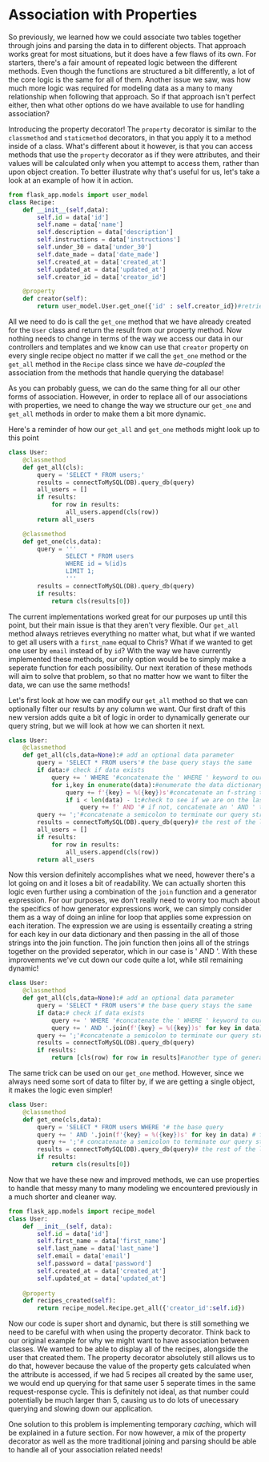 # Association with Properties
So previously, we learned how we could associate two tables together through joins and parsing the data in to different objects. That approach works great for most situations, but it does have a few flaws of its own. For starters, there's a fair amount of repeated logic between the different methods. Even though the functions are structured a bit differently, a lot of the core logic is the same for all of them. Another issue we saw, was how much more logic was required for modeling data as a many to many relationship when following that approach. So if that approach isn't perfect either, then what other options do we have available to use for handling association? 

Introducing the property decorator! The `property` decorator is similar to the `classmethod` and `staticmethod` decorators, in that you apply it to a method inside of a class. What's different about it however, is that you can access methods that use the `property` decorator as if they were attributes, and their values will be calculated only when you attempt to access them, rather than upon object creation. To better illustrate why that's useful for us, let's take a look at an example of how it in action.

```py
from flask_app.models import user_model
class Recipe:
    def __init__(self,data):
        self.id = data['id']
        self.name = data['name']
        self.description = data['description']
        self.instructions = data['instructions']
        self.under_30 = data['under_30']
        self.date_made = data['date_made']
        self.created_at = data['created_at']
        self.updated_at = data['updated_at']
        self.creator_id = data['creator_id']

    @property
    def creator(self):
        return user_model.User.get_one({'id' : self.creator_id})#retrieves a user object based on the recipes creator_id
```
 All we need to do is call the `get_one` method that we have already created for the `User` class and return the result from our property method. Now nothing needs to change in terms of the way we access our data in our controllers and templates and we know can use that `creator` property on every single recipe object no matter if we call the `get_one` method or the `get_all` method in the `Recipe` class since we have *de-coupled* the association from the methods that handle querying the database!

As you can probably guess, we can do the same thing for all our other forms of association. However, in order to replace all of our associations with properties, we need to change the way we structure our `get_one` and `get_all` methods in order to make them a bit more dynamic. 

Here's a reminder of how our `get_all` and `get_one` methods might look up to this point
```py
class User:
    @classmethod
    def get_all(cls):
        query = 'SELECT * FROM users;'
        results = connectToMySQL(DB).query_db(query)
        all_users = []
        if results:
            for row in results:
                all_users.append(cls(row))
        return all_users

    @classmethod
    def get_one(cls,data):
        query = '''
                SELECT * FROM users
                WHERE id = %(id)s
                LIMIT 1;
                '''
        results = connectToMySQL(DB).query_db(query)
        if results:
            return cls(results[0])
```
The current implementations worked great for our purposes up until this point, but their main issue is that they aren't very flexible. Our `get_all` method always retrieves everything no matter what, but what if we wanted to get all users with a `first_name` equal to Chris? What if we wanted to get one user by `email` instead of by `id`? With the way we have currently implemented these methods, our only option would be to simply make a seperate function for each possibility. Our next iteration of these methods will aim to solve that problem, so that no matter how we want to filter the data, we can use the same methods!

Let's first look at how we can modify our `get_all` method so that we can optionally filter our results by any column we want. Our first draft of this new version adds quite a bit of logic in order to dynamically generate our query string, but we will look at how we can shorten it next.
```py
class User:
    @classmethod
    def get_all(cls,data=None):# add an optional data parameter 
        query = 'SELECT * FROM users'# the base query stays the same
        if data:# check if data exists
            query += ' WHERE '#concatenate the ' WHERE ' keyword to our query string if it does
            for i,key in enumerate(data):#enumerate the data dictionary so we can get both the index as well as the key
                query += f'{key} = %({key})s'#concatenate an f-string that formats the key into a prepared statement
                if i < len(data) - 1:#check to see if we are on the last key yet
                    query += f' AND '# if not, concatenate an ' AND ' to our query string in order to seperate out multiple WHERE clauses.
        query += ';'#concatenate a semicolon to terminate our query string
        results = connectToMySQL(DB).query_db(query)# the rest of the logic remains the same!
        all_users = []
        if results:
            for row in results:
                all_users.append(cls(row))
        return all_users
```
Now this version definitely accomplishes what we need, however there's a lot going on and it loses a bit of readability. We can actually shorten this logic even further using a combination of the `join` function and a generator expression. For our purposes, we don't really need to worry too much about the specifics of how generator expressions work, we can simply consider them as a way of doing an inline for loop that applies some expression on each iteration. The expression we are using is essentailly creating a string for each key in our data dictionary and then passing in the all of those strings into the join function. The join function then joins all of the strings together on the provided seperator, which in our case is ' AND '. With these improvements we've cut down our code quite a lot, while stil remaining dynamic!
```py
class User:
    @classmethod
    def get_all(cls,data=None):# add an optional data parameter 
        query = 'SELECT * FROM users'# the base query stays the same
        if data:# check if data exists
            query += ' WHERE '#concatenate the ' WHERE ' keyword to our query string
            query += ' AND '.join(f'{key} = %({key})s' for key in data)# for each key in the data dictionary, create a prepared statement, and then join all of the strings together with an ' AND ' in-between them
        query += ';'#concatenate a semicolon to terminate our query string
        results = connectToMySQL(DB).query_db(query)
        if results:
            return [cls(row) for row in results]#another type of generator expression called a list comprehension that generates a list
```
The same trick can be used on our `get_one` method. However, since we always need some sort of data to filter by, if we are getting a single object, it makes the logic even simpler!
```py
class User:
    @classmethod
    def get_one(cls,data):
        query = 'SELECT * FROM users WHERE '# the base query 
        query += ' AND '.join(f'{key} = %({key})s' for key in data) # for each key in the data dictionary, create a prepared statement, and then join all of the strings together with an ' AND ' in-between them
        query += ';'# concatenate a semicolon to terminate our query string
        results = connectToMySQL(DB).query_db(query)# the rest of the logic remains the same
        if results:
            return cls(results[0])
```
Now that we have these new and improved methods, we can use properties to handle that messy many to many modeling we encountered previously in a much shorter and cleaner way.
```py
from flask_app.models import recipe_model
class User:
    def __init__(self, data):
        self.id = data['id']
        self.first_name = data['first_name']
        self.last_name = data['last_name']
        self.email = data['email']
        self.password = data['password']
        self.created_at = data['created_at']
        self.updated_at = data['updated_at']
    
    @property
    def recipes_created(self):
        return recipe_model.Recipe.get_all({'creator_id':self.id})
```
Now our code is super short and dynamic, but there is still something we need to be careful with when using the property decorator. Think back to our original example for why we might want to have association between classes. We wanted to be able to display all of the recipes, alongside the user that created them. The property decorator absolutely still allows us to do that, however because the value of the property gets calculated when the attribute is accessed, if we had 5 recipes all created by the same user, we would end up querying for that same user 5 seperate times in the same request-response cycle. This is definitely not ideal, as that number could potentially be much larger than 5, causing us to do lots of unecessary querying and slowing down our application.

One solution to this problem is implementing temporary *caching*, which will be explained in a future section. For now however, a mix of the property decorator as well as the more traditional joining and parsing should be able to handle all of your association related needs!